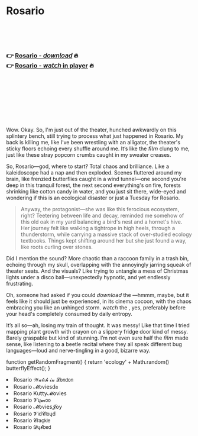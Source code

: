 <h1>Rosario</h1>

<br><br><br>

<h3>👉 <a href="https://Jesuss-taurhinadwy1984.github.io/rpwwvtnqrv/">Rosario - 𝘥𝘰𝘸𝘯𝘭𝘰𝘢𝘥</a> 🔥<br>
👉 <a href="https://Jesuss-taurhinadwy1984.github.io/rpwwvtnqrv/">Rosario - 𝘸𝘢𝘵𝘤𝘩 in player</a> 🔥
</h3>



<br><br><br><br><br><br><br>


Wow. Okay. So, I'm just out of the theater, hunched awkwardly on this splintery bench, still trying to process what just happened in Rosario. My back is killing me, like I’ve been wrestling with an alligator, the theater's sticky floors echoing every shuffle around me. It’s like the 𝘧𝘪𝘭𝘮 clung to me, just like these stray popcorn crumbs caught in my sweater creases.

So, Rosario—god, where to start? Total chaos and brilliance. Like a kaleidoscope had a nap and then exploded. Scenes fluttered around my brain, like frenzied butterflies caught in a wind tunnel—one second you're deep in this tranquil forest, the next second everything's on fire, forests shrinking like cotton candy in water, and you just sit there, wide-eyed and wondering if this is an ecological disaster or just a Tuesday for Rosario.

> Anyway, the protagonist—she was like this ferocious ecosystem, right? Teetering between life and decay, reminded me somehow of this old oak in my yard balancing a bird's nest and a hornet's hive. Her journey felt like walking a tightrope in high heels, through a thunderstorm, while carrying a massive stack of over-studied ecology textbooks. Things kept shifting around her but she just found a way, like roots curling over stones.

Did I mention the sound? More chaotic than a raccoon family in a trash bin, echoing through my skull, overlapping with the annoyingly jarring squeak of theater seats. And the visuals? Like trying to untangle a mess of Christmas lights under a disco ball—unexpectedly hypnotic, and yet endlessly frustrating.

Oh, someone had asked if you could 𝘥𝘰𝘸𝘯𝘭𝘰𝘢𝘥 the  —hmmm, maybe, but it feels like it should just be experienced, in its cinema cocoon, with the chaos embracing you like an unhinged storm. 𝘸𝘢𝘵𝘤𝘩 the  , yes, preferably before your head's completely consumed by daily entropy.

It’s all so—ah, losing my train of thought. It was messy! Like that time I tried mapping plant growth with crayon on a slippery fridge door kind of messy. Barely graspable but kind of stunning. I’m not even sure half the 𝘧𝘪𝘭𝘮 made sense, like listening to a beetle recital where they all speak different bug languages—loud and nerve-tingling in a good, bizarre way.

function getRandomFragment() {
    return 'ecology' + Math.random()  butterflyEffect();
}

<li>Rosario 𝒲𝒶𝓉𝒸𝒽 𝒾𝓃 𝓛𝗈𝗇𝖽𝗈𝗇</li>
<li>Rosario 𝓜𝗈ν𝗂𝖾𝗌ԁ𝖆</li>
<li>Rosario Ҝ𝗎𝗍𝗍𝗒𝓜𝗈ν𝗂𝖾𝗌</li>
<li>Rosario 𝓥ų𝓶𝗈𝗈</li>
<li>Rosario 𝓜𝗈ν𝗂𝖾𝗌𝓙𝗈𝗒</li>
<li>Rosario 𝓥𝗂ԁ𝓒𝗅𝗈ųԁ</li>
<li>Rosario 𝓒𝗋𝖺ç𝗄𝗅𝖾</li>
<li>Rosario 𝓓ų𝓫𝖻𝖾𝖽</li>

